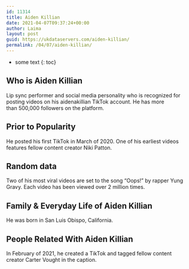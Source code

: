 ```yaml
---
id: 11314
title: Aiden Killian
date: 2021-04-07T09:37:24+00:00
author: Laima
layout: post
guid: https://ukdataservers.com/aiden-killian/
permalink: /04/07/aiden-killian/
---
```


* some text
{: toc}


## Who is Aiden Killian
                  
                  
                  
Lip sync performer and social media personality who is recognized for posting videos on his aidenakillian TikTok account. He has more than 500,000 followers on the platform.
                  
              
            
              
            
                
                
                
## Prior to Popularity
                  
                  
                  
He posted his first TikTok in March of 2020. One of his earliest videos features fellow content creator Niki Patton.
                  
              
            
              
            
                
                
                
## Random data
                  
                  
                  
Two of his most viral videos are set to the song &#8220;Oops!&#8221; by rapper Yung Gravy. Each video has been viewed over 2 million times. 
                  
              
            
              
            
                
                
                
## Family & Everyday Life of Aiden Killian
                  
                  
                  
He was born in San Luis Obispo, California. 
                  
              
            
              
            
                
                
                
## People Related With Aiden Killian
                  
                  
                  
In February of 2021, he created a TikTok and tagged fellow content creator Carter Vought in the caption. 
                  
              
            
              
            
                
              
            
              
              
            
            
              
            
          
          
          